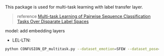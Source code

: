 This package is used for multi-task learning with label transfer layer.
>reference [Multi-task Learning of Pairwise Sequence Classification Tasks Over Disparate Label Spaces](https://arxiv.org/pdf/1802.09913.pdf)

model: add embedding layers

* LEL-LTN: 
``` bash
python CONFUSION_EP_multitask.py --dataset_emotion=SFEW --dataset_pose=aflw --epoch=64 --model=vggFace  --batch_size=64 --is_augmentation=False --is_dropout=False --is_bn=False --weights_decay=0 --is_freezing=False --no_freezing_epoch=0 --P_loss_weights=1 --E_loss_weights=1 --is_naive=False --is_distilled=False --is_pesudo=True --is_interpolation=False --interpolation_weights=0 --selection_threshold=0 --is_pesudo_confidence=False --is_pesudo_density=False --is_pesudo_distribution=False --cluster_k=0
```






